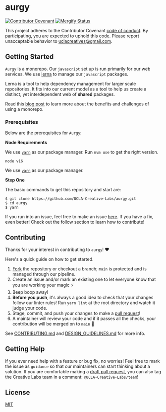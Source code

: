 # aurgy
[![Contributor Covenant](https://img.shields.io/badge/Contributor%20Covenant-v2.0%20adopted-ff69b4.svg)](code_of_conduct.md)
[![Mergify Status][mergify-status]][mergify]

[mergify]: https://mergify.io
[mergify-status]: https://img.shields.io/endpoint.svg?url=https://gh.mergify.io/badges/UCLA-Creative-Labs/aurgy&style=flat

This project adheres to the Contributor Covenant [code of conduct](CODE_OF_CONDUCT.md). By participating, you are 
expected to uphold this code. Please report unacceptable behavior to uclacreatives@gmail.com.


## Getting Started

`Aurgy` is a monorepo. Our `javascript` set up is run primarily
for our web services. We use [lerna](https://github.com/lerna/lerna)
to manage our `javascript` packages.

Lerna is a tool to help dependency management for larger scale repositories.
It fits into our current model as a tool to help us create a distinct, yet interdependent
web of **shared** packages.

Read this [blog post](https://circleci.com/blog/monorepo-dev-practices/) to learn more
about the benefits and challenges of using a monorepo.

### Prerequisites

Below are the prerequisites for `Aurgy`:

**Node Requirements**

We use [`yarn`](https://classic.yarnpkg.com/en/docs/install#mac-stable) as
our package manager. Run `nvm use` to get the right version.

```
node v16
```

We use [`yarn`](https://classic.yarnpkg.com/en/docs/install#mac-stable) as our package manager.

**Step One**

The basic commands to get this repository and start are:

```
$ git clone https://github.com/UCLA-Creative-Labs/aurgy.git
$ cd aurgy
$ yarn
```

If you run into an issue, feel free to make an issue [here](https://github.com/UCLA-Creative-Labs/aurgy/issues). If you have a fix, even better! Check out the follow section to learn how to contribute!

## Contributing

Thanks for your interest in contributing to `aurgy`! ❤️

Here's a quick guide on how to get started.

1. [Fork](https://docs.github.com/en/github/getting-started-with-github/fork-a-repo) the repository or checkout a branch; `main` is protected and is managed through our pipeline.
2. Create an issue and/or mark an existing one to let everyone know that you are working your magic ⚡️
3. Beep boop away!
4. **Before you push**, it's always a good idea to check that your changes follow our linter rules! Run `yarn lint` at the root directory and watch it judge your code. 
5. Stage, commit, and push your changes to make a [pull request](https://github.com/UCLA-Creative-Labs/aurgy/pulls)!
6. A maintainer will review your code and if it passes all the checks, your contribution will be merged on to `main` 🥳

See [CONTRIBUTING.md](CONTRIBUTING.md) and [DESIGN_GUIDELINES.md](DESIGN_GUIDELINES.md) for more info.

## Getting Help

If you ever need help with a feature or bug fix, no worries! Feel free to mark the issue as `guidance` so that our maintainers can start thinking about a solution. If you are comfortable making a [draft pull request](https://docs.github.com/en/github/collaborating-with-issues-and-pull-requests/changing-the-stage-of-a-pull-request), you can also tag the Creative Labs team in a comment: `@UCLA-Creative-Labs/team`!

## License

[MIT](LICENSE)
